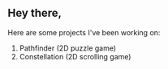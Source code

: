 ## Hey there,

Here are some projects I've been working on:

1. Pathfinder (2D puzzle game)
2. Constellation (2D scrolling game)
